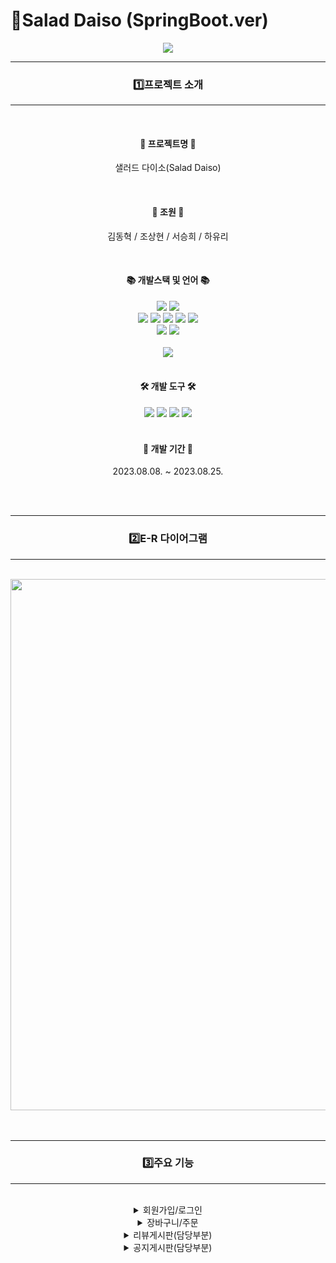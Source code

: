 # 🥗Salad Daiso (SpringBoot.ver)

<div align="center">
    <img src="https://capsule-render.vercel.app/api?type=waving&color=4ECA8C&height=200&section=header&text=Team&nbsp;project&nbsp;(Spring&nbsp;Boot.ver)&fontColor=FFFFFF&fontSize=40&animation=fadeIn&fontAlignY=38">
</div>

<div align='center'>
  <hr/><h3>1️⃣프로젝트 소개</h3><hr/>
  <br/>
  <h4>🥗 프로젝트명 🥗</h4>
  <p>샐러드 다이소(Salad Daiso)</p>
  <br/>
  <h4>🌟 조원 🌟</h4>
  <p>김동혁 / 조상현 / 서승희 / 하유리</p>
</div>
<br/>

<div align='center'>
    <h4>📚 개발스택 및 언어 📚</h4>
    <div>
      <div align="center">
      	<img src="https://img.shields.io/badge/springboot-6DB33F?style=flat&logo=Spring&logoColor=white">
      	<img src="https://img.shields.io/badge/Bootstrap-7952B3?style=flat&logo=Bootstrap&logoColor=white" />
        <br/>
      	<img src="https://img.shields.io/badge/Java-007396?style=flat&logo=Conda-Forge&logoColor=white" />
      	<img src="https://img.shields.io/badge/JavaScript-F7DF1E?style=flat&logo=JavaScript&logoColor=white" />
      	<img src="https://img.shields.io/badge/jQuery-0769AD?style=flat&logo=jQuery&logoColor=white" />
      	<img src="https://img.shields.io/badge/HTML5-E34F26?style=flat&logo=HTML5&logoColor=white" />
      	<img src="https://img.shields.io/badge/CSS3-1572B6?style=flat&logo=CSS3&logoColor=white" />
      	<br>
      	<img src="https://img.shields.io/badge/Mybatis-000000?style=flat&logo=Fluentd&logoColor=white" />
      	<img src="https://img.shields.io/badge/mysql-4479A1?style=flat&logo=Fluentd&logoColor=white"> 
      </div>
      <br/>
      <div align='center'>
        <img src="https://github-readme-stats.vercel.app/api/top-langs/?username=hayuri90&layout=compact">
      </div>
    </div>
    <br/>
    <h4>🛠 개발 도구 🛠</h4>
    <img src="https://img.shields.io/badge/Eclipse%20IDE-2C2255?style=flat&logo=EclipseIDE&logoColor=white" />
    <img src="https://img.shields.io/badge/Tomcat-F8DC75?style=flat&logo=ApacheTomcat&logoColor=white" />
    <img src="https://img.shields.io/badge/GitHub-181717?style=flat&logo=GitHub&logoColor=white" />
    <img src="https://img.shields.io/badge/Notion-333317?style=flat&logo=Notion&logoColor=white" />
</div>
<br/>

<div align='center'>
  <h4>📆 개발 기간 📆</h4>
  <p>2023.08.08. ~ 2023.08.25.</p>
</div>
<br/><br/>

<div align='center'>
  <hr/><h3>2️⃣E-R 다이어그램</h3><hr/>
  <br/>
  <img src="https://github.com/hayuri90/saladdaiso/assets/121767145/fb143583-1039-4ceb-89cb-73ad64355df3" width="850">
</div>
<br/><br/>

<div align='center'>
  <hr/><h3>3️⃣주요 기능</h3><hr/>
  <br/>
  <details>
    <summary>회원가입/로그인</summary>
    <div markdown="1">
      <br/>
      <img src="https://img.shields.io/badge/회원가입(문자메시지 인증)-FFFF00?style=flat" /><br/>
      <img src="https://github.com/hayuri90/saladdaiso/assets/121767145/47f2239e-2d4d-4e9c-a100-233ef65d9f97" width="850">
      <br/><br/><br/>
      <img src="https://img.shields.io/badge/로그인-FFFF00?style=flat" /><br/>
      <img src="https://github.com/hayuri90/saladdaiso/assets/121767145/0cfdefb9-6e43-4739-a088-274c8b58800a" width="850">
    </div>
    <br/><br/>
  </details>
  <details>
    <summary>장바구니/주문</summary>
    <div markdown="1">
      <br/>
      <img src="https://img.shields.io/badge/세트상품 담기-FFFF00?style=flat" /><br/>
      <img src="https://github.com/hayuri90/saladdaiso/assets/121767145/89b6eb0c-f030-4881-aa15-897f437446b7" width="850">
      <br/><br/><br/>
      <img src="https://img.shields.io/badge/개별재료 담기/장바구니-FFFF00?style=flat" /><br/>
      <img src="https://github.com/startDev01/Salad/assets/97159362/c2f27482-c738-4ba2-8cb3-29364e74c0a1" width="850">
      <br/><br/><br/>
      <img src="https://img.shields.io/badge/주문/주문내역 확인-FFFF00?style=flat" /><br/>
      <img src="https://github.com/startDev01/Salad/assets/97159362/6a70a94b-f8df-4129-a41c-25f44ac82ac7" width="850"><br/>
    </div>
    <br/><br/>
  </details>
  <details>
    <summary>리뷰게시판(담당부분)</summary>
    <div markdown="1">
      <br/>
      <img src="https://img.shields.io/badge/게시물 작성(첨부파일 업로드)-FFFF00?style=flat" /><br/>
      <img src="https://github.com/hayuri90/saladdaiso/assets/121767145/272fa652-362a-4101-bba2-c89bbd30bc95" width="850">
      <br/><br/><br/>
      <img src="https://img.shields.io/badge/첨부파일 다운로드-FFFF00?style=flat" /><br/>
      <img src="https://github.com/hayuri90/saladdaiso/assets/121767145/c8720372-a4bc-4fc6-85a7-977f398743de" width="850">
      <br/><br/><br/>
      <img src="https://img.shields.io/badge/답글 작성/계층형게시판-FFFF00?style=flat" /><br/>
      <img src="https://github.com/hayuri90/saladdaiso/assets/121767145/cb522b72-ec7d-467e-94cd-48b9da4d95bc" width="850">
      <br/><br/><br/>
      <img src="https://img.shields.io/badge/게시물 수정-FFFF00?style=flat" /><br/>
      <img src="https://github.com/hayuri90/saladdaiso/assets/121767145/e80cb37e-39af-4f77-8a6e-82fa3965fc21" width="850">
      <br/><br/><br/>
      <img src="https://img.shields.io/badge/게시물 삭제-FFFF00?style=flat" /><br/>
      <img src="https://github.com/hayuri90/saladdaiso/assets/121767145/b5513245-edc5-4d22-9e61-6a6c8952d14f" width="850">
      <br/><br/><br/>
      <img src="https://img.shields.io/badge/검색 기능-FFFF00?style=flat" /><br/>
      <img src="https://blog.kakaocdn.net/dn/OCXyT/btsykmKaIY2/GI9uK6h2i4gDV8PgFlAjb0/img.gif" width="850">
      <br/><br/><br/>
      <img src="https://img.shields.io/badge/댓글 기능-FFFF00?style=flat" /><br/>
      <img src="https://github.com/hayuri90/saladdaiso/assets/121767145/7a20cab6-e215-48f6-ad78-caced0a8a3c8" width="850">      
    </div>
    <br/><br/>
  </details>
  <details>
    <summary>공지게시판(담당부분)</summary>
    <div markdown="1">
      <br/>
      <img src="https://img.shields.io/badge/게시물 작성(첨부파일 업로드)-FFFF00?style=flat" /><br/>
      <img src="https://github.com/hayuri90/saladdaiso/assets/121767145/a5044849-6eda-41f8-aaf3-41f156f298ac" width="850">
      <br/>
      <br/>
      <img src="https://img.shields.io/badge/게시물 수정/삭제-FFFF00?style=flat" /><br/>
      <img src="https://github.com/hayuri90/saladdaiso/assets/121767145/b7530a69-27a8-4505-a3ae-d6edce203a70" width="850">
      <img src="https://github.com/hayuri90/saladdaiso/assets/121767145/64c5e02b-2ba2-47d1-8696-7015ca9bef9d" width="850">
    </div>
    <br/><br/>
  </details>
  <br/><br/><br/>
</div>
